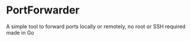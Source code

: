 # PortForwarder
A simple tool to forward ports locally or remotely, no root or SSH required made in Go

